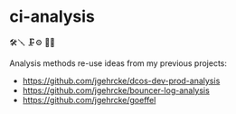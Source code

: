 # ci-analysis

🛠️🪛
🗜️⚙️
🔩🔨

Analysis methods re-use ideas from my previous projects:

* https://github.com/jgehrcke/dcos-dev-prod-analysis
* https://github.com/jgehrcke/bouncer-log-analysis
* https://github.com/jgehrcke/goeffel
